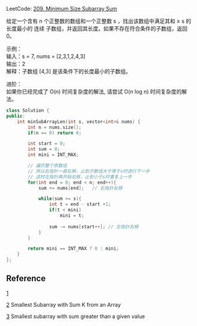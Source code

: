 LeetCode: [209. Minimum Size Subarray Sum](https://leetcode.com/problems/minimum-size-subarray-sum/)

给定一个含有 n 个正整数的数组和一个正整数 s ，找出该数组中满足其和 ≥ s 的长度最小的 连续 子数组，并返回其长度。如果不存在符合条件的子数组，返回 0。

示例：  
输入：s = 7, nums = [2,3,1,2,4,3]  
输出：2  
解释：子数组 [4,3] 是该条件下的长度最小的子数组。  

进阶：  
如果你已经完成了 O(n) 时间复杂度的解法, 请尝试 O(n log n) 时间复杂度的解法。

~~~C++
class Solution {
public:
    int minSubArrayLen(int s, vector<int>& nums) {
        int n = nums.size();
        if(n == 0) return 0;

        int start = 0; 
        int sum = 0;
        int mini = INT_MAX;

        // 遍历整个原数组
        // 所以右指针一直右移，止到子数组大于等于s时进行下一步
        // 这时左指针再开始右移，止到小于s时重复上一步
        for(int end = 0; end < n; end++){
            sum += nums[end];   // 右指针右移

            while(sum >= s){
                int t = end - start +1;
                if(t < mini)
                    mini = t;
                
                sum -= nums[start++]; // 左指针右移
            }
        }

        return mini == INT_MAX ? 0 : mini;
    }
};
~~~

## Reference

[1](https://www.cnblogs.com/grandyang/p/4501934.html)

[2](https://www.geeksforgeeks.org/smallest-subarray-with-sum-k-from-an-array/) Smallest Subarray with Sum K from an Array

[3](https://www.geeksforgeeks.org/minimum-length-subarray-sum-greater-given-value/) Smallest subarray with sum greater than a given value